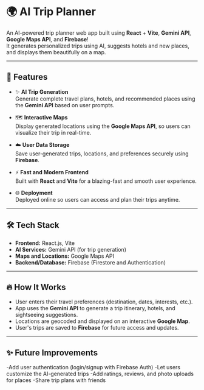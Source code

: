 # 🌍 AI Trip Planner

An AI-powered trip planner web app built using **React** + **Vite**, **Gemini API**, **Google Maps API**, and **Firebase**!  
It generates personalized trips using AI, suggests hotels and new places, and displays them beautifully on a map.

---

## 🚀 Features

- ✨ **AI Trip Generation**  
  Generate complete travel plans, hotels, and recommended places using the **Gemini API** based on user prompts.

- 🗺️ **Interactive Maps**  
  Display generated locations using the **Google Maps API**, so users can visualize their trip in real-time.

- ☁️ **User Data Storage**  
  Save user-generated trips, locations, and preferences securely using **Firebase**.

- ⚡ **Fast and Modern Frontend**  
  Built with **React** and **Vite** for a blazing-fast and smooth user experience.

- 🌐 **Deployment**  
  Deployed online so users can access and plan their trips anytime.

---

## 🛠️ Tech Stack

- **Frontend:** React.js, Vite
- **AI Services:** Gemini API (for trip generation)
- **Maps and Locations:** Google Maps API
- **Backend/Database:** Firebase (Firestore and Authentication)

---

## 🔥 How It Works

- User enters their travel preferences (destination, dates, interests, etc.).
- App uses the **Gemini API** to generate a trip itinerary, hotels, and sightseeing suggestions.
- Locations are geocoded and displayed on an interactive **Google Map**.
- User's trips are saved to **Firebase** for future access and updates.

---

## ✨ Future Improvements
-Add user authentication (login/signup with Firebase Auth)
-Let users customize the AI-generated trips
-Add ratings, reviews, and photo uploads for places
-Share trip plans with friends
